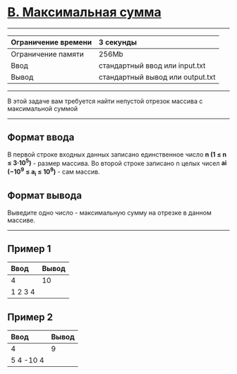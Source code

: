 # [B. Максимальная сумма](https://contest.yandex.ru/contest/29075/problems/B/)

---
| Ограничение времени | 3 секунды |
| :--- | :--- |
| Ограничение памяти | 256Mb |
| Ввод | стандартный ввод или input.txt |
| Вывод | стандартный вывод или output.txt |
---
В этой задаче вам требуется найти непустой отрезок массива с максимальной суммой

---
## Формат ввода
В первой строке входных данных записано единственное число **n (1 ≤ n ≤ 3⋅10<sup>5</sup>)** -  размер массива.
Во второй строке записано n целых чисел **ai (−10<sup>9</sup> ≤ a<sub>i</sub> ≤ 10<sup>9</sup>)** - сам массив.

## Формат вывода
Выведите одно число - максимальную сумму на отрезке в данном массиве.

---
## Пример 1

| Ввод | Вывод |
| :--- | :--- |
| 4 | 10 |
| 1 2 3 4 |  |

## Пример 2

| Ввод | Вывод |
| :--- | :--- |
| 4 | 9 |
| 5 4 -10 4 |  |
